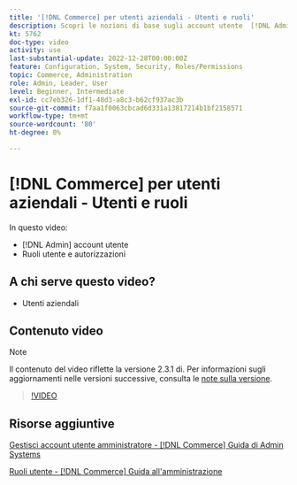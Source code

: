 ```yaml
---
title: '[!DNL Commerce] per utenti aziendali - Utenti e ruoli'
description: Scopri le nozioni di base sugli account utente  [!DNL Admin]  e sui ruoli utente che determinano le autorizzazioni.
kt: 5762
doc-type: video
activity: use
last-substantial-update: 2022-12-28T00:00:00Z
feature: Configuration, System, Security, Roles/Permissions
topic: Commerce, Administration
role: Admin, Leader, User
level: Beginner, Intermediate
exl-id: cc7eb326-1df1-48d3-a8c3-b62cf937ac3b
source-git-commit: f7aa1f0063cbcad6d331a13817214b1bf2158571
workflow-type: tm+mt
source-wordcount: '80'
ht-degree: 0%

---
```


# [!DNL Commerce] per utenti aziendali - Utenti e ruoli

In questo video:

- [!DNL Admin] account utente
- Ruoli utente e autorizzazioni

## A chi serve questo video?

- Utenti aziendali

## Contenuto video

>[!NOTE]
>
>Il contenuto del video riflette la versione 2.3.1 di. Per informazioni sugli aggiornamenti nelle versioni successive, consulta le [note sulla versione](https://experienceleague.adobe.com/docs/commerce-operations/release/notes/overview.html).

>[!VIDEO](https://video.tv.adobe.com/v/35947?quality=12&learn=on)

## Risorse aggiuntive

[Gestisci account utente amministratore - [!DNL Commerce] Guida di Admin Systems](https://experienceleague.adobe.com/docs/commerce-admin/systems/user-accounts/permissions-users-all.html)

[Ruoli utente - [!DNL Commerce] Guida all&#39;amministrazione](https://experienceleague.adobe.com/docs/commerce-admin/systems/user-accounts/permissions-user-roles.html)

